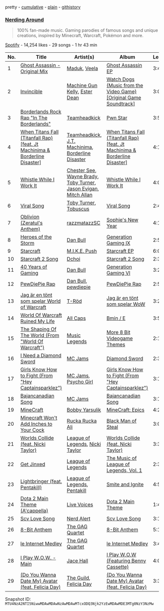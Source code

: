 pretty - [cumulative](/playlists/cumulative/37i9dQZF1DX3YGn6btf5lC.md) - [plain](/playlists/plain/37i9dQZF1DX3YGn6btf5lC) - [githistory](https://github.githistory.xyz/mackorone/spotify-playlist-archive/blob/main/playlists/plain/37i9dQZF1DX3YGn6btf5lC)

### [Nerding Around](https://open.spotify.com/playlist/37i9dQZF1DX3YGn6btf5lC)

> 100% fan\-made music\. Gaming parodies of famous songs and unique creations, inspired by Minecraft, Warcraft, Pokémon and more.

[Spotify](https://open.spotify.com/user/spotify) - 14,254 likes - 29 songs - 1 hr 43 min

| No. | Title | Artist(s) | Album | Length |
|---|---|---|---|---|
| 1 | [Ghost Assassin \- Original Mix](https://open.spotify.com/track/3VPBqHUd17ZvEgabW9ZOUU) | [Maduk](https://open.spotify.com/artist/6TaaqqCMRMSpvNHClfnbEL), [Veela](https://open.spotify.com/artist/3CiuuHKIxxJPoNRvF94GtR) | [Ghost Assassin EP](https://open.spotify.com/album/3NmmUnjNr6G7wuBWSn0zKw) | 3:41 |
| 2 | [Invincible](https://open.spotify.com/track/4pw83J8CjgZvXvydMOvj0x) | [Machine Gun Kelly](https://open.spotify.com/artist/6TIYQ3jFPwQSRmorSezPxX), [Ester Dean](https://open.spotify.com/artist/0v2Y5jwtcv8LiWNTRls1KM) | [Watch Dogs \(Music from the Video Game\) \[Original Game Soundtrack\]](https://open.spotify.com/album/1D622TWd7hvxVZicNjVLjl) | 3:06 |
| 3 | [Borderlands Rock Rap "In The Borderlands"](https://open.spotify.com/track/0fp1PyzIVdjFqd0fmbLdXD) | [Teamheadkick](https://open.spotify.com/artist/3CBAfv5IxPSyPNilBTX4tP) | [Pwn Star](https://open.spotify.com/album/6qDBfy33RllgJSK41Hcokf) | 3:58 |
| 4 | [When Titans Fall \(Titanfall Rap\) \[feat\. Jt Machinima & Borderline Disaster\]](https://open.spotify.com/track/0gIZ3ra2a6SbMfkKlyEGr3) | [Teamheadkick](https://open.spotify.com/artist/3CBAfv5IxPSyPNilBTX4tP), [J.T\. Machinima](https://open.spotify.com/artist/6mlkT5pqlThES4htEAsPrw), [Borderline Disaster](https://open.spotify.com/artist/2jDWYFHDcGyQz5Ma53fzsI) | [When Titans Fall \(Titanfall Rap\) \[feat\. Jt Machinima & Borderline Disaster\]](https://open.spotify.com/album/4Qc9sDFr7Ce2XDySKk8fIK) | 4:14 |
| 5 | [Whistle While I Work It](https://open.spotify.com/track/2u3FkqjDD3yexZhbAq43cI) | [Chester See](https://open.spotify.com/artist/2iTiSaR023IikZDaOfEIRR), [Wayne Brady](https://open.spotify.com/artist/1wLJTOL6Mz0AOni5EcH4v3), [Toby Turner](https://open.spotify.com/artist/6uwKFlZFf71RsICMeiRuEy), [Jason Evigan](https://open.spotify.com/artist/1aZENDSuD4XXPlue0RJwSj), [Mitch Allan](https://open.spotify.com/artist/4FyVOf6dKtcx6tIXdxqOMB) | [Whistle While I Work It](https://open.spotify.com/album/2XnGJqLCNxv31x3UjHh2HY) | 4:06 |
| 6 | [Viral Song](https://open.spotify.com/track/5hiXiMHQbgzt3kfxAm0jnT) | [Toby Turner](https://open.spotify.com/artist/6uwKFlZFf71RsICMeiRuEy), [Tobuscus](https://open.spotify.com/artist/5rWd0mqWfC06fk315a6Igq) | [Viral Song](https://open.spotify.com/album/4eVlDMZ5P7NK988CVBioZp) | 2:44 |
| 7 | [Oblivion \(Zeratul's Anthem\)](https://open.spotify.com/track/0JPz0TG2OqnAtFN5EKbEP0) | [razzmatazzSC](https://open.spotify.com/artist/0CqUWmuisajRaQpQjV6Ivp) | [Sophie's New Year](https://open.spotify.com/album/4looWwSKUVBFchwAFOkr9M) | 4:18 |
| 8 | [Heroes of the Storm](https://open.spotify.com/track/6MqU4Ie5UUK5Ivoag5D9AQ) | [Dan Bull](https://open.spotify.com/artist/17BmVePNxhzlRGKc85xYsd) | [Generation Gaming IX](https://open.spotify.com/album/5r9FcEwJXa7cyE1wT5jmOL) | 2:54 |
| 9 | [Starcraft](https://open.spotify.com/track/4LHqpy3K9LCVUb9cAPL5Ax) | [M.I.K.E\. Push](https://open.spotify.com/artist/1FLWivyoqKrhsxokChtUnI) | [Starcraft EP](https://open.spotify.com/album/4xRkgBb2S0PYF3MraorFSk) | 6:09 |
| 10 | [Starcraft 2 Song](https://open.spotify.com/track/0jtQd7LMgtt0qvuOgcXSjU) | [Dchoi](https://open.spotify.com/artist/331X0tbsNLFq8ODgb5k4eo) | [Starcraft 2 Song](https://open.spotify.com/album/5hJSjCBLslRPoj2uM3cnaz) | 2:34 |
| 11 | [40 Years of Gaming](https://open.spotify.com/track/1ns3STBPKdYQmtoD8Vt9JE) | [Dan Bull](https://open.spotify.com/artist/17BmVePNxhzlRGKc85xYsd) | [Generation Gaming VI](https://open.spotify.com/album/7Cjd3XZqXHmRxZpPQw4MW4) | 3:26 |
| 12 | [PewDiePie Rap](https://open.spotify.com/track/4TTVKYjZnUTn2tvZ6lEyYt) | [Dan Bull](https://open.spotify.com/artist/17BmVePNxhzlRGKc85xYsd), [pewdiepie](https://open.spotify.com/artist/1JOdUvDAzNy3L37rZ4Nigr) | [PewDiePie Rap](https://open.spotify.com/album/35JcMlFLd2WkgC1MXDtVHt) | 2:56 |
| 13 | [Jag är en tönt som spelar World of Warcraft](https://open.spotify.com/track/1oaMPZsWn1qU1HaZfwY0HA) | [T\-Röd](https://open.spotify.com/artist/27BYTvHh3s1oA2kC3OJfMq) | [Jag är en tönt som spelar WoW](https://open.spotify.com/album/7keNeXbtP5ePohSvhgZmKy) | 3:24 |
| 14 | [World Of Warcraft Ruined My Life](https://open.spotify.com/track/5IKMn8l4rextVpvyWtVAb7) | [All Caps](https://open.spotify.com/artist/0I8db6d4O0qwnAhUeqoxQO) | [Bmin / E](https://open.spotify.com/album/6TB4UYNVhF7BUxroN2gxD3) | 3:55 |
| 15 | [The Shaping Of The World \(From "World Of Warcraft"\)](https://open.spotify.com/track/0kC96JkViOlYEr2G3dEz2l) | [Music Legends](https://open.spotify.com/artist/0cf25EACpDMSXZam6GgQe5) | [More 8 Bit Videogame Themes](https://open.spotify.com/album/5Lhwx4UWWTb4oGE3t0hELZ) | 2:18 |
| 16 | [I Need a Diamond Sword](https://open.spotify.com/track/6InvIEQLsByO4HG6RvA68w) | [MC Jams](https://open.spotify.com/artist/6wgy3yMfEYw0vdth7sKPhU) | [Diamond Sword](https://open.spotify.com/album/4lQcbG4Ukk8VhXslRuVrXw) | 2:31 |
| 17 | [Girls Know How to Fight \(From "Hey Captainsparklez"\)](https://open.spotify.com/track/6HdFvEIEMOzqFEgVYIlN3P) | [MC Jams](https://open.spotify.com/artist/6wgy3yMfEYw0vdth7sKPhU), [Psycho Girl](https://open.spotify.com/artist/0hg56eqhrF7sN4uL76oT4p) | [Girls Know How to Fight \(From "Hey Captainsparklez"\)](https://open.spotify.com/album/2XGBFIZ9pbzcxFHH0PCsGO) | 3:17 |
| 18 | [Bajancanadian Song](https://open.spotify.com/track/6bjljrd6dICc3cvZGGEbCj) | [MC Jams](https://open.spotify.com/artist/6wgy3yMfEYw0vdth7sKPhU) | [Bajancanadian Song](https://open.spotify.com/album/2oaS0HbNXQlVOlVyRqbUm3) | 3:11 |
| 19 | [MineCraft](https://open.spotify.com/track/4wMtBUXd3tHMyUg3WY04N9) | [Bobby Yarsulik](https://open.spotify.com/artist/2AcaLaivY9F5M4fHQjAXNO) | [MineCraft: Epics](https://open.spotify.com/album/1tQQKAd4Z44k1iFqaYRBwS) | 4:24 |
| 20 | [Minecraft Won't Add Inches to Your Cock](https://open.spotify.com/track/40a9Fv8yyUPH8xEyAUfNRo) | [Rucka Rucka Ali](https://open.spotify.com/artist/77avA3qzF6itxvXlb2mmNy) | [Black Man of Steal](https://open.spotify.com/album/6HHbKC9Pi4lWqY3ddRd6k9) | 3:08 |
| 21 | [Worlds Collide \(feat\. Nicki Taylor\)](https://open.spotify.com/track/17hcFa5JZWpaSJ36Bi3nTw) | [League of Legends](https://open.spotify.com/artist/47mIJdHORyRerp4os813jD), [Nicki Taylor](https://open.spotify.com/artist/40eCNuH12cyxEcIVObqFrG) | [Worlds Collide \(feat\. Nicki Taylor\)](https://open.spotify.com/album/3YwvcAfyTcuDRF5UFglLaH) | 3:36 |
| 22 | [Get Jinxed](https://open.spotify.com/track/32IMcJ5pQ71rOFD0bIdneJ) | [League of Legends](https://open.spotify.com/artist/47mIJdHORyRerp4os813jD) | [The Music of League of Legends, Vol\. 1](https://open.spotify.com/album/5FaR6iJY0jAiLJxhnLTzmk) | 2:34 |
| 23 | [Lightbringer \(feat\. Pentakill\)](https://open.spotify.com/track/1zhuSed56xkTPxqCR9fWkF) | [League of Legends](https://open.spotify.com/artist/47mIJdHORyRerp4os813jD), [Pentakill](https://open.spotify.com/artist/2qcGTB5s2t9o2w9SrI719s) | [Smite and Ignite](https://open.spotify.com/album/6dAPIEzr6lVHXv9hqiszGr) | 4:56 |
| 24 | [Dota 2 Main Theme \(A'cappella\)](https://open.spotify.com/track/16Vx6T7uOiWk57QRde45C2) | [Live Voices](https://open.spotify.com/artist/5SoYNg3hKZV1rCUZDmgGJj) | [Dota 2 Main Theme](https://open.spotify.com/album/7p975c7JFrffuRdvX3acXQ) | 1:43 |
| 25 | [Scv Love Song](https://open.spotify.com/track/47FYnAQp5X44mxh1cZOwil) | [Nerd Alert](https://open.spotify.com/artist/1fii8KaGFtaRzdJ3pZPkm8) | [Scv Love Song](https://open.spotify.com/album/7FmZOv8eNzruGEZfCfn2Ov) | 3:15 |
| 26 | [8\-Bit Anthem](https://open.spotify.com/track/3qeHRH2O7jUkZLIsXKnu21) | [The GAG Quartet](https://open.spotify.com/artist/6qcUeWE0nbXnXcoLLPpDoa) | [8\-Bit Anthem](https://open.spotify.com/album/06LZbYlwkIiVZnwegxcHeh) | 5:10 |
| 27 | [le Internet Medley](https://open.spotify.com/track/3PGwHKAK7p5V7LDzZK1tbu) | [The GAG Quartet](https://open.spotify.com/artist/6qcUeWE0nbXnXcoLLPpDoa) | [le Internet Medley](https://open.spotify.com/album/2AI5qK3ESiw0z2JsxiLEcf) | 3:49 |
| 28 | [I Play W.O.W\. \- Main](https://open.spotify.com/track/1puny8tzEp22AhYnunNKxc) | [Jace Hall](https://open.spotify.com/artist/2E645PClO7w4lnSJRqyugq) | [I Play W.O.W \(Featuring Benny Cassette\)](https://open.spotify.com/album/7McI2tjPuR1e6XHsoKzEl8) | 4:01 |
| 29 | [\(Do You Wanna Date My\) Avatar \(feat\. Felicia Day\)](https://open.spotify.com/track/5wbSBRMCIFx381ltPrlDKm) | [The Guild](https://open.spotify.com/artist/4ZTRDkeQlp2OsLLVd0iSd8), [Felicia Day](https://open.spotify.com/artist/67pV3IHfrxmBSOdhwyKDQU) | [\(Do You Wanna Date My\) Avatar \(feat\. Felicia Day\)](https://open.spotify.com/album/2VS1J10r6k9w2kUjQAROuS) | 3:39 |

Snapshot ID: `MTU4NzA2NTI5NiwwMDAwMDAwNzAwMDAwMTcxODQ3Njk2YzEwMDAwMDE3MTg0NzY3NzMw`